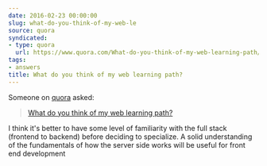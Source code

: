 ```yaml
---
date: 2016-02-23 00:00:00
slug: what-do-you-think-of-my-web-le
source: quora
syndicated:
- type: quora
  url: https://www.quora.com/What-do-you-think-of-my-web-learning-path/answer/Roy-Tang
tags:
- answers
title: What do you think of my web learning path?
---
```


Someone on [quora](https://quora.com) asked:

> [What do you think of my web learning path?](https://www.quora.com/What-do-you-think-of-my-web-learning-path/answer/Roy-Tang)


I think it's better to have some level of familiarity with the full stack (frontend to backend) before deciding to specialize. A solid understanding of the fundamentals of how the server side works will be useful for front end development
